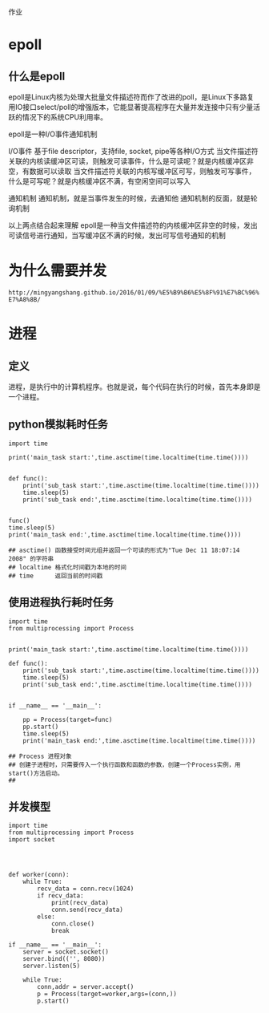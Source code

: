 作业




# epoll

## 什么是epoll
epoll是Linux内核为处理大批量文件描述符而作了改进的poll，是Linux下多路复用IO接口select/poll的增强版本，它能显著提高程序在大量并发连接中只有少量活跃的情况下的系统CPU利用率。

epoll是一种I/O事件通知机制

I/O事件 
基于file descriptor，支持file, socket, pipe等各种I/O方式
当文件描述符关联的内核读缓冲区可读，则触发可读事件，什么是可读呢？就是内核缓冲区非空，有数据可以读取
当文件描述符关联的内核写缓冲区可写，则触发可写事件，什么是可写呢？就是内核缓冲区不满，有空闲空间可以写入

通知机制 
通知机制，就是当事件发生的时候，去通知他
通知机制的反面，就是轮询机制

以上两点结合起来理解
epoll是一种当文件描述符的内核缓冲区非空的时候，发出可读信号进行通知，当写缓冲区不满的时候，发出可写信号通知的机制

# 为什么需要并发
`http://mingyangshang.github.io/2016/01/09/%E5%B9%B6%E5%8F%91%E7%BC%96%E7%A8%8B/`


# 进程

## 定义
进程，是执行中的计算机程序。也就是说，每个代码在执行的时候，首先本身即是一个进程。


## python模拟耗时任务

```
import time

print('main_task start:',time.asctime(time.localtime(time.time())))


def func():
    print('sub_task start:',time.asctime(time.localtime(time.time())))
    time.sleep(5)
    print('sub_task end:',time.asctime(time.localtime(time.time())))


func()
time.sleep(5)
print('main_task end:',time.asctime(time.localtime(time.time())))

## asctime() 函数接受时间元组并返回一个可读的形式为"Tue Dec 11 18:07:14 2008" 的字符串
## localtime 格式化时间戳为本地的时间
## time      返回当前的时间戳

```

## 使用进程执行耗时任务

```
import time
from multiprocessing import Process


print('main_task start:',time.asctime(time.localtime(time.time())))

def func():
    print('sub_task start:',time.asctime(time.localtime(time.time())))
    time.sleep(5)
    print('sub_task end:',time.asctime(time.localtime(time.time())))


if __name__ == '__main__':

    pp = Process(target=func)
    pp.start()
    time.sleep(5)
    print('main_task end:',time.asctime(time.localtime(time.time())))
    
## Process 进程对象  
## 创建子进程时，只需要传入一个执行函数和函数的参数，创建一个Process实例，用start()方法启动。
## 
```

## 并发模型

```
import time
from multiprocessing import Process
import socket




def worker(conn):
    while True:
        recv_data = conn.recv(1024)
        if recv_data:
            print(recv_data)
            conn.send(recv_data)
        else:
            conn.close()
            break

if __name__ == '__main__':
    server = socket.socket()
    server.bind(('', 8080))
    server.listen(5)

    while True:
        conn,addr = server.accept()
        p = Process(target=worker,args=(conn,))
        p.start()

```




